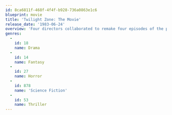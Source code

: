 ```yaml
---
id: 8ca6811f-468f-4f4f-b928-736a0863e1c6
blueprint: movie
title: 'Twilight Zone: The Movie'
release_date: '1983-06-24'
overview: 'Four directors collaborated to remake four episodes of the popular television series ''The Twilight Zone'' for this movie. The episodes are updated slightly and in color (the television show was in black-and-white), but very true to the originals, where eerie and disturbing situations gradually spin out of control. "A Quality of Mercy", "Kick the Can", "It''s a Good Life", and "Nightmare at 20,000 Feet".'
genres:
  -
    id: 18
    name: Drama
  -
    id: 14
    name: Fantasy
  -
    id: 27
    name: Horror
  -
    id: 878
    name: 'Science Fiction'
  -
    id: 53
    name: Thriller
---
```


